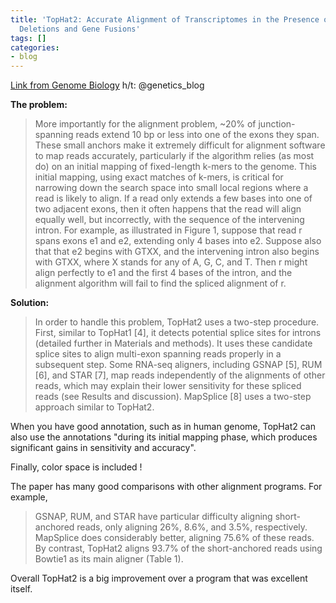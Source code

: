```yaml
---
title: 'TopHat2: Accurate Alignment of Transcriptomes in the Presence of Insertions,
  Deletions and Gene Fusions'
tags: []
categories:
- blog
---
```

[Link from Genome
Biology](http://genomebiology.com/content/pdf/gb-2013-14-4-r36.pdf) h/t:
@genetics_blog
<!--more-->

**The problem:**

> More importantly for the alignment problem, ~20% of junction-spanning reads
extend 10 bp or less into one of the exons they span. These small anchors make
it extremely difficult for alignment software to map reads accurately,
particularly if the algorithm relies (as most do) on an initial mapping of
fixed-length k-mers to the genome. This initial mapping, using exact matches
of k-mers, is critical for narrowing down the search space into small local
regions where a read is likely to align. If a read only extends a few bases
into one of two adjacent exons, then it often happens that the read will align
equally well, but incorrectly, with the sequence of the intervening intron.
For example, as illustrated in Figure 1, suppose that read r spans exons e1
and e2, extending only 4 bases into e2. Suppose also that that e2 begins with
GTXX, and the intervening intron also begins with GTXX, where X stands for any
of A, G, C, and T. Then r might align perfectly to e1 and the first 4 bases of
the intron, and the alignment algorithm will fail to find the spliced
alignment of r.

**Solution:**

> In order to handle this problem, TopHat2 uses a two-step procedure. First,
similar to TopHat1 [4], it detects potential splice sites for introns
(detailed further in Materials and methods). It uses these candidate splice
sites to align multi-exon spanning reads properly in a subsequent step. Some
RNA-seq aligners, including GSNAP [5], RUM [6], and STAR [7], map reads
independently of the alignments of other reads, which may explain their lower
sensitivity for these spliced reads (see Results and discussion). MapSplice
[8] uses a two-step approach similar to TopHat2.

When you have good annotation, such as in human genome, TopHat2 can also use
the annotations "during its initial mapping phase, which produces significant
gains in sensitivity and accuracy".

Finally, color space is included !

The paper has many good comparisons with other alignment programs. For
example,

> GSNAP, RUM, and STAR have particular difficulty aligning short-anchored
reads, only aligning 26%, 8.6%, and 3.5%, respectively. MapSplice does
considerably better, aligning 75.6% of these reads. By contrast, TopHat2
aligns 93.7% of the short-anchored reads using Bowtie1 as its main aligner
(Table 1).

Overall TopHat2 is a big improvement over a program that was excellent itself.

